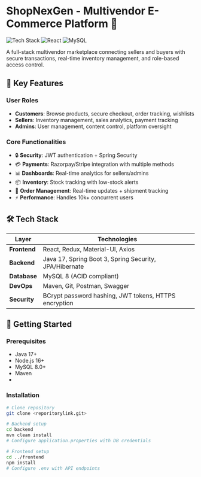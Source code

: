 # ShopNexGen - Multivendor E-Commerce Platform 🛒

![Tech Stack](https://img.shields.io/badge/Spring_Boot-6DB33F?style=for-the-badge&logo=spring&logoColor=white)
![React](https://img.shields.io/badge/React-20232A?style=for-the-badge&logo=react&logoColor=61DAFB)
![MySQL](https://img.shields.io/badge/MySQL-4479A1?style=for-the-badge&logo=mysql&logoColor=white)

A full-stack multivendor marketplace connecting sellers and buyers with secure transactions, real-time inventory management, and role-based access control.

## 🌟 Key Features

### **User Roles**
- **Customers**: Browse products, secure checkout, order tracking, wishlists
- **Sellers**: Inventory management, sales analytics, payment tracking
- **Admins**: User management, content control, platform oversight

### **Core Functionalities**
- 🔒 **Security**: JWT authentication + Spring Security
- 💳 **Payments**: Razorpay/Stripe integration with multiple methods
- 📊 **Dashboards**: Real-time analytics for sellers/admins
- 📦 **Inventory**: Stock tracking with low-stock alerts
- 🚚 **Order Management**: Real-time updates + shipment tracking
- ⚡ **Performance**: Handles 10k+ concurrent users

## 🛠 Tech Stack

| Layer          | Technologies                                                                 |
|----------------|------------------------------------------------------------------------------|
| **Frontend**   | React, Redux, Material-UI, Axios                                             |
| **Backend**    | Java 17, Spring Boot 3, Spring Security, JPA/Hibernate                       |
| **Database**   | MySQL 8 (ACID compliant)                                                     |
| **DevOps**     | Maven, Git, Postman, Swagger                                                 |
| **Security**   | BCrypt password hashing, JWT tokens, HTTPS encryption                        |

## 🚀 Getting Started

### Prerequisites
- Java 17+
- Node.js 16+
- MySQL 8.0+
- Maven
- 

### Installation
```bash
# Clone repository
git clone <reporitorylink.git>

# Backend setup
cd backend
mvn clean install
# Configure application.properties with DB credentials

# Frontend setup
cd ../frontend
npm install
# Configure .env with API endpoints
